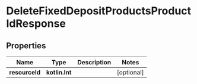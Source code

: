 
# DeleteFixedDepositProductsProductIdResponse

## Properties
| Name | Type | Description | Notes |
| ------------ | ------------- | ------------- | ------------- |
| **resourceId** | **kotlin.Int** |  |  [optional] |



